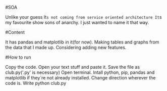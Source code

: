 #SOA

Unlike your guess It`s not coming from service oriented architecture
It`s my favourite show sons of anarchy.
I just wanted to name it that way.

#Content

It has pandas and matplotlib in it(for now).
Making tables and graphs from the data that I made up.
Considering adding new features.

#How to run

Copy the code.
Open your text stuff and paste it.
Save the file as club.py('.py' is necessary)
Open terminal.
Intall python, pip, pandas and matplotlib if they`re not already installed.
Change direction wherever the code is.
Write python club.py
